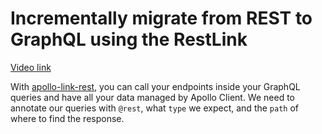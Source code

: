# Incrementally migrate from REST to GraphQL using the RestLink

[Video link](https://www.egghead.io/lessons/egghead-incrementally-migrate-from-rest-to-graphql-using-the-restlink?pl=synchronize-client-and-server-state-in-react-using-apollo-client-a45b3b89)

<TimeStamp start="01:20" end="01:30">

With [apollo-link-rest](https://www.apollographql.com/docs/react/api/link/apollo-link-rest/), you can call your endpoints inside your GraphQL queries and have all your data managed by Apollo Client. We need to annotate our queries with `@rest`, what `type` we expect, and the `path` of where to find the response. 

</TimeStamp>